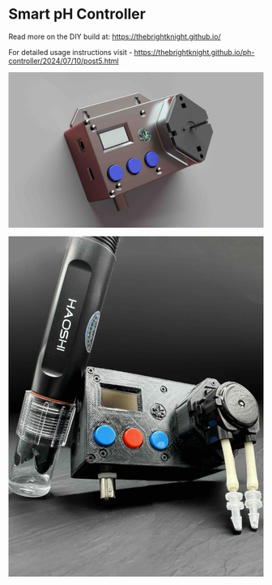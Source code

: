 # Smart pH Controller

Read more on the DIY build at: https://thebrightknight.github.io/

For detailed usage instructions visit - https://thebrightknight.github.io/ph-controller/2024/07/10/post5.html

![](smartPHcontroller.jpg)

![](smartPHcontroller2.jpg)

